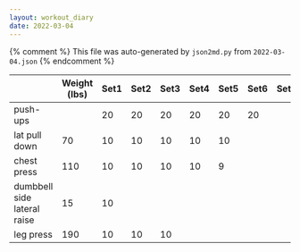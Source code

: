 ```yaml
---
layout: workout_diary
date: 2022-03-04
---
```


{% comment %}
    This file was auto-generated by `json2md.py` from `2022-03-04.json`
{% endcomment %}

|  | Weight (lbs) | Set1 | Set2 | Set3 | Set4 | Set5 | Set6 | Set7 | Set8 | Set9 | Set10 | Set11 | Set12 |
|--|--------------|------|------|------|------|------|------|------|------|------|-------|-------|-------|
| push-ups |  | 20 | 20 | 20 | 20 | 20 | 20 |  |  |  |  |  |  |
| lat pull down | 70 | 10 | 10 | 10 | 10 | 10 |  |  |  |  |  |  |  |
| chest press | 110 | 10 | 10 | 10 | 10 | 9 |  |  |  |  |  |  |  |
| dumbbell side lateral raise | 15 | 10 |  |  |  |  |  |  |  |  |  |  |  |
| leg press | 190 | 10 | 10 | 10 |  |  |  |  |  |  |  |  |  |
